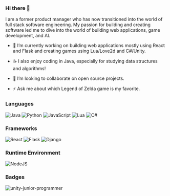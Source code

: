 ### Hi there 👋
I am a former product manager who has now transitioned into the world of full stack software engineering. My passion for building and creating software led me to dive into the world of building web applications, game development, and AI.


- 👾 I’m currently working on building web applications mostly using React and Flask and creating games using Lua/Love2d and C#/Unity.

- ☕ I also enjoy coding in Java, especially for studying data structures and algorithms!

- 🤝 I’m looking to collaborate on open source projects.

- ⚡ Ask me about which Legend of Zelda game is my favorite.



### Languages
![Java](https://img.shields.io/badge/java-%23ED8B00.svg?style=for-the-badge&logo=openjdk&logoColor=white)
![Python](https://img.shields.io/badge/python-3670A0?style=for-the-badge&logo=python&logoColor=ffdd54)
![JavaScript](https://img.shields.io/badge/javascript-%23323330.svg?style=for-the-badge&logo=javascript&logoColor=%23F7DF1E)
![Lua](https://img.shields.io/badge/lua-%232C2D72.svg?style=for-the-badge&logo=lua&logoColor=white)
![C#](https://img.shields.io/badge/c%23-%23239120.svg?style=for-the-badge&logo=c-sharp&logoColor=white)

### Frameworks
![React](https://img.shields.io/badge/react-%2320232a.svg?style=for-the-badge&logo=react&logoColor=%2361DAFB)
![Flask](https://img.shields.io/badge/flask-%23000.svg?style=for-the-badge&logo=flask&logoColor=white)
![Django](https://img.shields.io/badge/django-%23092E20.svg?style=for-the-badge&logo=django&logoColor=white)

### Runtime Environment
![NodeJS](https://img.shields.io/badge/node.js-6DA55F?style=for-the-badge&logo=node.js&logoColor=white)

### Badges
![unity-junior-programmer](https://github.com/djtanner/djtanner/assets/3960256/549b1af4-e753-4542-bf95-d81438f8ef42)
